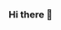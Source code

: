 ### Hi there 👋

<!--
**LucaAMB/LucaAMB** is a ✨ _special_ ✨ repository because its `README.md` (this file) appears on your GitHub profile.

Here are some ideas to get you started:

- 🔭 I’m currently working on Otium
- 🌱 I’m currently learning JavaScript and Julia
- 👯 I’m looking to collaborate on sex
- 🤔 I’m looking for help with nothing
- 💬 Ask me about anything you want
- 📫 How to reach me: lucaambprivate@gmail.com
- 😄 Pronouns: He/him
- ⚡ Fun fact: Eats cum
-->
